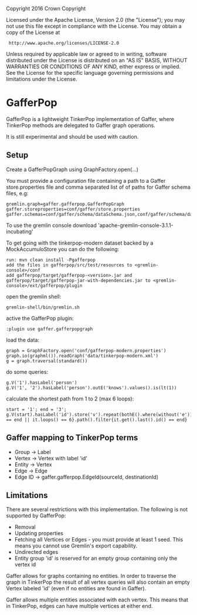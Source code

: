   Copyright 2016 Crown Copyright

  Licensed under the Apache License, Version 2.0 (the "License");
  you may not use this file except in compliance with the License.
  You may obtain a copy of the License at

     http://www.apache.org/licenses/LICENSE-2.0

  Unless required by applicable law or agreed to in writing, software
  distributed under the License is distributed on an "AS IS" BASIS,
  WITHOUT WARRANTIES OR CONDITIONS OF ANY KIND, either express or implied.
  See the License for the specific language governing permissions and
  limitations under the License.


GafferPop
======

GafferPop is a lightweight TinkerPop implementation of Gaffer, where TinkerPop methods are delegated to Gaffer graph operations.

It is still experimental and should be used with caution.


Setup
------------------
Create a GafferPopGraph using GraphFactory.open(...)

You must provide a configuration file containing a path to a Gaffer store.properties file and comma separated list of of paths for Gaffer schema files, e.g:

    gremlin.graph=gaffer.gafferpop.GafferPopGraph
    gaffer.storeproperties=conf/gaffer/store.properties
    gaffer.schemas=conf/gaffer/schema/dataSchema.json,conf/gaffer/schema/dataTypes.json,conf/gaffer/schema/storeTypes.json

To use the gremlin console download 'apache-gremlin-console-3.1.1-incubating'

To get going with the tinkerpop-modern dataset backed by a MockAccumuloStore you can do the following:

    run: mvn clean install -Pgafferpop
    add the files in gafferpop/src/test/resources to <gremlin-console>/conf
    add gafferpop/target/gafferpop-<version>.jar and gafferpop/target/gafferpop-jar-with-dependencies.jar to <gremlin-console>/ext/gafferpop/plugin

open the gremlin shell:

    gremlin-shell/bin/gremlin.sh

active the GafferPop plugin:

    :plugin use gaffer.gafferpopgraph

load the data:

    graph = GraphFactory.open('conf/gafferpop-modern.properties')
    graph.io(graphml()).readGraph('data/tinkerpop-modern.xml')
    g = graph.traversal(standard())

do some queries:

    g.V('1').hasLabel('person')
    g.V('1', '2').hasLabel('person').outE('knows').values().is(lt(1))

calculate the shortest path from 1 to 2 (max 6 loops):

    start = '1'; end = '3'; g.V(start).hasLabel('id').store('v').repeat(bothE().where(without('e')).store('e').inV().hasLabel('id').where(without('v'))).until{it.get().id() == end || it.loops() == 6}.path().filter{it.get().last().id() == end}

Gaffer mapping to TinkerPop terms
------------------
 - Group -> Label
 - Vertex -> Vertex with label 'id'
 - Entity -> Vertex
 - Edge -> Edge
 - Edge ID -> gaffer.gafferpop.EdgeId(sourceId, destinationId)


Limitations
------------------

There are several restrictions with this implementation. The following is not supported by GafferPop:
 - Removal
 - Updating properties
 - Fetching all Vertices or Edges - you must provide at least 1 seed. This means you cannot use Gremlin's export capability.
 - Undirected edges
 - Entity group 'id' is reserved for an empty group containing only the vertex id

Gaffer allows for graphs containing no entities. In order to traverse the graph in TinkerPop
the result of all vertex queries will also contain an empty Vertex labeled 'id' (even if no entities are found in Gaffer).

Gaffer allows multiple entities associated with each vertex. This means that in TinkerPop, edges can have multiple vertices at either end.